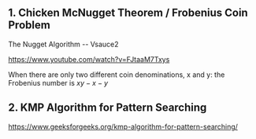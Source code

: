 ## 1. Chicken McNugget Theorem / Frobenius Coin Problem

The Nugget Algorithm -- Vsauce2 

https://www.youtube.com/watch?v=FJtaaM7Txys

When there are only two different coin denominations, x and y: the Frobenius number is $xy - x - y$

## 2. KMP Algorithm for Pattern Searching

https://www.geeksforgeeks.org/kmp-algorithm-for-pattern-searching/
